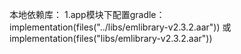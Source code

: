 本地依赖库：
1.app模块下配置gradle：
implementation(files("../libs/emlibrary-v2.3.2.aar"))
  或
implementation(files("libs/emlibrary-v2.3.2.aar"))
